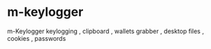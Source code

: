 # m-keylogger
m-Keylogger  keylogging , clipboard , wallets  grabber , desktop  files , cookies , passwords
